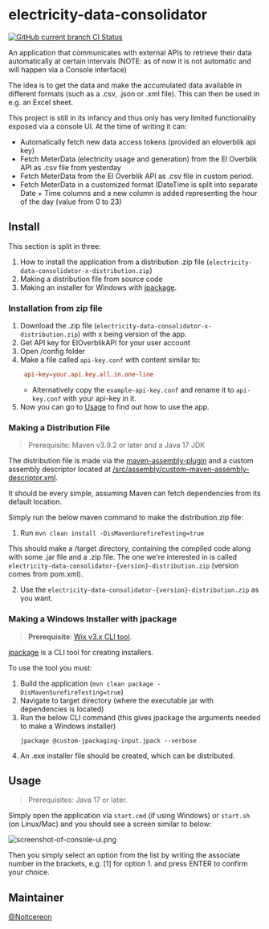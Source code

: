 

# electricity-data-consolidator
[![GitHub current branch CI Status](https://github.com/Noitcereon/electricity-data-consolidator/actions/workflows/maven.yml/badge.svg)](https://github.com/Noitcereon/electricity-data-consolidator/actions/workflows/maven.yml)

An application that communicates with external APIs to retrieve their data automatically at certain intervals (NOTE: as of now it is not automatic and will happen via a Console interface)

The idea is to get the data and make the accumulated data available in different formats (such as a .csv, .json or .xml file). This can then be used in e.g. an Excel sheet.

This project is still in its infancy and thus only has very limited functionality exposed via a console UI. At the time of writing it can:

- Automatically fetch new data access tokens (provided an eloverblik api key)
- Fetch MeterData (electricity usage and generation) from the El Overblik API as .csv file from yesterday
- Fetch MeterData from the El Overblik API as .csv file in custom period.
- Fetch MeterData in a customized format (DateTime is split into separate Date + Time columns and a new column is added representing the hour of the day (value from 0 to 23)

## Install

This section is split in three: 
1. How to install the application from a distribution .zip file (`electricity-data-consolidator-x-distribution.zip`)
2. Making a distribution file from source code
3. Making an installer for Windows with [jpackage](https://docs.oracle.com/en/java/javase/17/docs/specs/man/jpackage.html).

### Installation from zip file

1. Download the .zip file (`electricity-data-consolidator-x-distribution.zip`) with x being version of the app.
2. Get API key for ElOverblikAPI for your user account
3. Open /config folder
4. Make a file called `api-key.conf` with content similar to:
   ```conf
    api-key=your.api.key.all.in.one-line
    ```
   * Alternatively copy the `example-api-key.conf` and rename it to `api-key.conf` with your api-key in it.
5. Now you can go to [Usage](#usage) to find out how to use the app.

### Making a Distribution File

> Prerequisite: Maven v3.9.2 or later and a Java 17 JDK

The distribution file is made via the [maven-assembly-plugin](https://maven.apache.org/plugins/maven-assembly-plugin/assembly.html) and a 
custom assembly descriptor located at [/src/assembly/custom-maven-assembly-descriptor.xml](/src/assembly/custom-maven-assembly-descriptor.xml).

It should be every simple, assuming Maven can fetch dependencies from its default location.

Simply run the below maven command to make the distribution.zip file:

1. Run `mvn clean install -DisMavenSurefireTesting=true`

This should make a /target directory, containing the compiled code along with some .jar file and a .zip file.
The one we're interested in is called `electricity-data-consolidator-{version}-distribution.zip` (version comes from pom.xml).

2. Use the `electricity-data-consolidator-{version}-distribution.zip` as you want.

### Making a Windows Installer with jpackage

> **Prerequisite**: [Wix v3.x CLI tool](https://github.com/wixtoolset/wix3/releases/tag/wix3141rtm).

[jpackage](https://docs.oracle.com/en/java/javase/17/docs/specs/man/jpackage.html) is a CLI tool for creating installers.

To use the tool you must:
1. Build the application (`mvn clean package -DisMavenSurefireTesting=true`)
2. Navigate to target directory (where the executable jar with dependencies is located)
3. Run the below CLI command (this gives jpackage the arguments needed to make a Windows installer)
   ```
   jpackage @custom-jpackaging-input.jpack --verbose
   ```
4. An .exe installer file should be created, which can be distributed.

## Usage

> Prerequisites: Java 17 or later.

Simply open the application via `start.cmd` (if using Windows) or `start.sh` (on Linux/Mac) and you should
see a screen similar to below:

![screenshot-of-console-ui.png](./documentation/assets/main-readme/screenshot-of-console-ui.png)

Then you simply select an option from the list by writing the associate number in the brackets, e.g. [1] for option 1.
and press ENTER to confirm your choice.

## Maintainer
[@Noitcereon](https://github.com/Noitcereon/)
